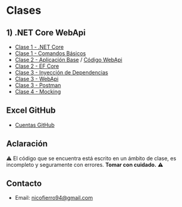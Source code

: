 # Clases

## 1) .NET Core WebApi

* [Clase 1 - .NET Core](/Clases/Clase%201%20-%20NET%20Core.md)
* [Clase 1 - Comandos Básicos](/Clases/Clase%201%20-%20Creacion.md)
* [Clase 2 - Aplicación Base](/Clases/Clase%202%20-%20Aplicacion.md) / [Código WebApi](/Codigo/WebApi)
* [Clase 2 - EF Core](/Clases/Clase%202%20-%20EntityFrameworkCore.md)
* [Clase 3 - Inyección de Dependencias](/Clases/Clase%203%20-%20Inyeccion%20de%20Dependencias.md)
* [Clase 3 - WebApi](/Clases/Clase%203%20-%20WebApi.md)
* [Clase 3 - Postman](/Clases/Clase%203%20-%20Postman.pdf)
* [Clase 4 - Mocking](/Clases/Clase%204%20-%20Mocking.md)

## Excel GitHub

* [Cuentas GitHub](https://docs.google.com/spreadsheets/d/1V5K2K-416nufsi_Rd8yGc6nr8j6lF1NbyDnTGFM-PJ0/edit?usp=sharing)

## Aclaración

:warning: El código que se encuentra está escrito en un ámbito de clase, es incompleto y seguramente con errores. **Tomar con cuidado.** :warning:

## Contacto

* Email: [nicofierro94@gmail.com](mailto:nicofierro94@gmail.com)
